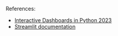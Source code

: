 References:

- [Interactive Dashboards in Python 2023](https://medium.com/@marktopacio/interactive-dashboards-in-python-2023-7d6cd4bda40c)
- [Streamlit documentation](https://docs.streamlit.io/)
